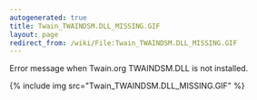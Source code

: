 ```yaml
---
autogenerated: true
title: Twain_TWAINDSM.DLL_MISSING.GIF
layout: page
redirect_from: /wiki/File:Twain_TWAINDSM.DLL_MISSING.GIF
---
```


Error message when Twain.org TWAINDSM.DLL is not installed.

{% include img src="Twain_TWAINDSM.DLL_MISSING.GIF" %}
